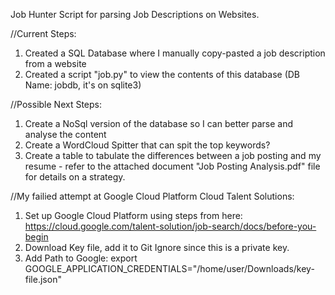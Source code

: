 Job Hunter Script for parsing Job Descriptions on Websites. 

//Current Steps:
1. Created a SQL Database where I manually copy-pasted a job description from a website 
2. Created a script "job.py" to view the contents of this database (DB Name: jobdb, it's on sqlite3)

//Possible Next Steps:
1. Create a NoSql version of the database so I can better parse and analyse the content
2. Create a WordCloud Spitter that can spit the top keywords?
3. Create a table to tabulate the differences between a job posting and my resume - refer to the attached document "Job Posting Analysis.pdf" file for details on a strategy. 



//My failied attempt at Google Cloud Platform Cloud Talent Solutions:
1. Set up Google Cloud Platform using steps from here: https://cloud.google.com/talent-solution/job-search/docs/before-you-begin
2. Download Key file, add it to Git Ignore since this is a private key. 
3. Add Path to Google: export GOOGLE_APPLICATION_CREDENTIALS="/home/user/Downloads/key-file.json"